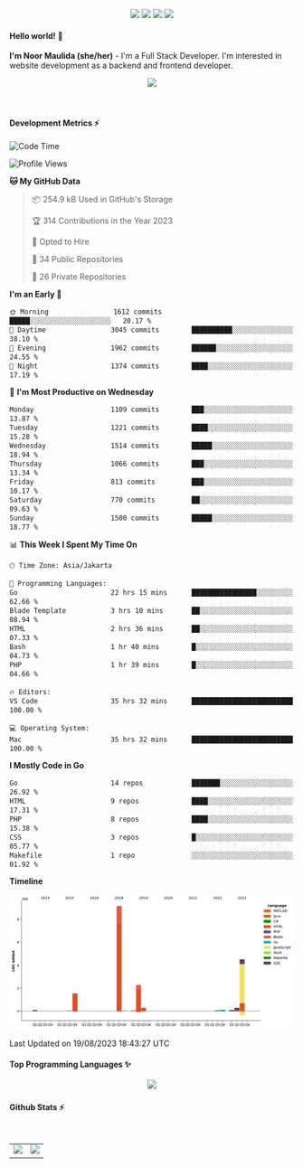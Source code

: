 <p align="center">
  <img src="https://dev.discordprofiles.me/badge/status/814439552055771206?simple=true">
  <img src="https://dev.discordprofiles.me/badge/playing/814439552055771206">
  <img src="https://dev.discordprofiles.me/badge/vscode/814439552055771206">
  <img src="https://dev.discordprofiles.me/badge/spotify/814439552055771206">
</p>

#### Hello world! 👋
**I'm Noor Maulida (she/her)** - I'm a Full Stack Developer. I'm interested in website development as a backend and frontend developer.

<p align="center">
  <img src="https://skillicons.dev/icons?i=go,php,laravel,nodejs,vue,express,ruby,mongodb,docker,aws,gcp" />
</p>
<br>

#### Development Metrics ⚡
<!--START_SECTION:waka-->
![Code Time](http://img.shields.io/badge/Code%20Time-140%20hrs%2042%20mins-blue)

![Profile Views](http://img.shields.io/badge/Profile%20Views-2-blue)

**🐱 My GitHub Data** 

> 📦 254.9 kB Used in GitHub's Storage 
 > 
> 🏆 314 Contributions in the Year 2023
 > 
> 💼 Opted to Hire
 > 
> 📜 34 Public Repositories 
 > 
> 🔑 26 Private Repositories 
 > 
**I'm an Early 🐤** 

```text
🌞 Morning                1612 commits        █████░░░░░░░░░░░░░░░░░░░░   20.17 % 
🌆 Daytime                3045 commits        ██████████░░░░░░░░░░░░░░░   38.10 % 
🌃 Evening                1962 commits        ██████░░░░░░░░░░░░░░░░░░░   24.55 % 
🌙 Night                  1374 commits        ████░░░░░░░░░░░░░░░░░░░░░   17.19 % 
```
📅 **I'm Most Productive on Wednesday** 

```text
Monday                   1109 commits        ███░░░░░░░░░░░░░░░░░░░░░░   13.87 % 
Tuesday                  1221 commits        ████░░░░░░░░░░░░░░░░░░░░░   15.28 % 
Wednesday                1514 commits        █████░░░░░░░░░░░░░░░░░░░░   18.94 % 
Thursday                 1066 commits        ███░░░░░░░░░░░░░░░░░░░░░░   13.34 % 
Friday                   813 commits         ███░░░░░░░░░░░░░░░░░░░░░░   10.17 % 
Saturday                 770 commits         ██░░░░░░░░░░░░░░░░░░░░░░░   09.63 % 
Sunday                   1500 commits        █████░░░░░░░░░░░░░░░░░░░░   18.77 % 
```


📊 **This Week I Spent My Time On** 

```text
🕑︎ Time Zone: Asia/Jakarta

💬 Programming Languages: 
Go                       22 hrs 15 mins      ████████████████░░░░░░░░░   62.66 % 
Blade Template           3 hrs 10 mins       ██░░░░░░░░░░░░░░░░░░░░░░░   08.94 % 
HTML                     2 hrs 36 mins       ██░░░░░░░░░░░░░░░░░░░░░░░   07.33 % 
Bash                     1 hr 40 mins        █░░░░░░░░░░░░░░░░░░░░░░░░   04.73 % 
PHP                      1 hr 39 mins        █░░░░░░░░░░░░░░░░░░░░░░░░   04.66 % 

🔥 Editors: 
VS Code                  35 hrs 32 mins      █████████████████████████   100.00 % 

💻 Operating System: 
Mac                      35 hrs 32 mins      █████████████████████████   100.00 % 
```

**I Mostly Code in Go** 

```text
Go                       14 repos            ███████░░░░░░░░░░░░░░░░░░   26.92 % 
HTML                     9 repos             ████░░░░░░░░░░░░░░░░░░░░░   17.31 % 
PHP                      8 repos             ████░░░░░░░░░░░░░░░░░░░░░   15.38 % 
CSS                      3 repos             █░░░░░░░░░░░░░░░░░░░░░░░░   05.77 % 
Makefile                 1 repo              ░░░░░░░░░░░░░░░░░░░░░░░░░   01.92 % 
```



**Timeline**

![Lines of Code chart](https://raw.githubusercontent.com/noormaulida/noormaulida/main/assets/bar_graph.png)


 Last Updated on 19/08/2023 18:43:27 UTC
<!--END_SECTION:waka-->

#### Top Programming Languages ✨
<p align="center">
  <img src="https://api.githubtrends.io/user/svg/noormaulida/langs?time_range=one_year&include_private=true&compact=true&theme=dark" />
</p>

#### Github Stats ⚡
<p align="center">
  <table>
    <tr>
      <td>
        <img src="https://github-readme-streak-stats.herokuapp.com?user=noormaulida&theme=react&hide_border=true&mode=weekly" height="180" />
      </td>
      <td>
        <img src="https://github-readme-stats.vercel.app/api?username=noormaulida&theme=react&count_private=true&hide_border=true&line_height=20" height="180"/>
      </td>
    </tr>
</p>
<br>
